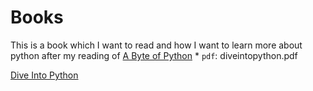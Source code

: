 Books
===

This is a book which I want to read and how I want to learn more about python after my reading of [A Byte of Python](http://www.swaroopch.com/notes/python/)
    * `pdf`: diveintopython.pdf

[Dive Into Python](http://www.diveintopython.net/)

